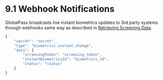 # 9.1 Webhook Notifications

GlobalPass broadcasts live instant biometrics updates to 3rd party systems through webhooks same way as described in [Retrieving Screening Data](../kyc-screenings/retrieving-screening-data).

```js title="Example webhook"
{
    "secret": "secret",
    "type": "biometrics.instant.change",
    "data": {
        "screeningToken": "screening_token",
        "instantBiometricsId": "biometrics_id",
        "status": "status"
    }
}
```
